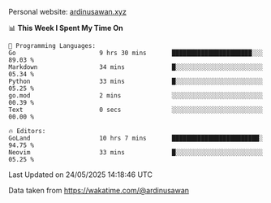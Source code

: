 Personal website: [ardinusawan.xyz](https://ardinusawan.xyz)

<!--START_SECTION:waka-->
📊 **This Week I Spent My Time On** 

```text
💬 Programming Languages: 
Go                       9 hrs 30 mins       ██████████████████████░░░   89.03 % 
Markdown                 34 mins             █░░░░░░░░░░░░░░░░░░░░░░░░   05.34 % 
Python                   33 mins             █░░░░░░░░░░░░░░░░░░░░░░░░   05.25 % 
go.mod                   2 mins              ░░░░░░░░░░░░░░░░░░░░░░░░░   00.39 % 
Text                     0 secs              ░░░░░░░░░░░░░░░░░░░░░░░░░   00.00 % 

🔥 Editors: 
GoLand                   10 hrs 7 mins       ████████████████████████░   94.75 % 
Neovim                   33 mins             █░░░░░░░░░░░░░░░░░░░░░░░░   05.25 % 
```


 Last Updated on 24/05/2025 14:18:46 UTC
<!--END_SECTION:waka-->
Data taken from https://wakatime.com/@ardinusawan

